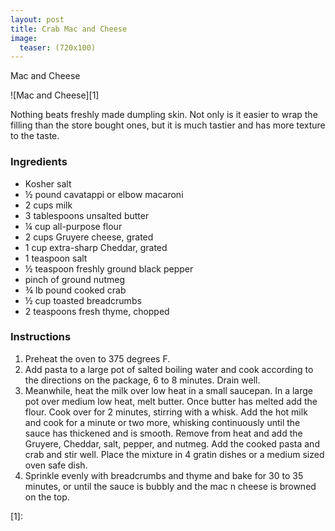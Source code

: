 ```yaml
---
layout: post
title: Crab Mac and Cheese
image:
  teaser: (720x100)
---
```


Mac and Cheese

![Mac and Cheese][1]

Nothing beats freshly made dumpling skin. Not only is it easier to wrap the filling than the store bought ones, but it is much tastier and has more texture to the taste.

### Ingredients
- Kosher salt
- ½ pound cavatappi or elbow macaroni
- 2 cups milk
- 3 tablespoons unsalted butter
- ¼ cup all-purpose flour
- 2 cups Gruyere cheese, grated
- 1 cup extra-sharp Cheddar, grated
- 1 teaspoon salt
- ½ teaspoon freshly ground black pepper
- pinch of ground nutmeg
- ¾ lb pound cooked crab
- ½ cup toasted breadcrumbs
- 2 teaspoons fresh thyme, chopped

### Instructions
1. Preheat the oven to 375 degrees F.
1. Add pasta to a large pot of salted boiling water and cook according to the directions on the package, 6 to 8 minutes. Drain well.
1. Meanwhile, heat the milk over low heat in a small saucepan. In a large pot over medium low heat, melt butter. Once butter has melted add the flour. Cook over for 2 minutes, stirring with a whisk. Add the hot milk and cook for a minute or two more, whisking continuously until the sauce has thickened and is smooth. Remove from heat and add the Gruyere, Cheddar, salt, pepper, and nutmeg. Add the cooked pasta and crab and stir well. Place the mixture in 4 gratin dishes or a medium sized oven safe dish.
1. Sprinkle evenly with breadcrumbs and thyme and bake for 30 to 35 minutes, or until the sauce is bubbly and the mac n cheese is browned on the top.


[1]: 
